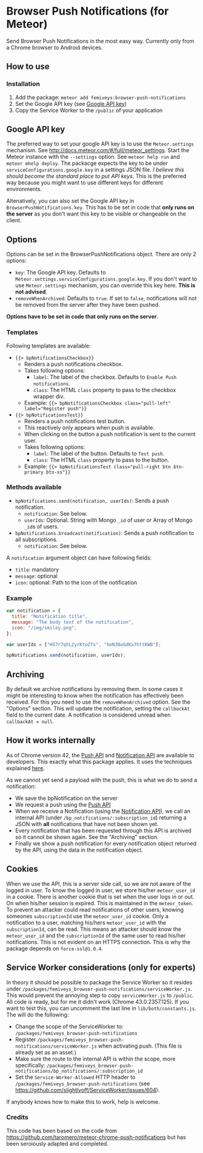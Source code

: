 # Browser Push Notifications (for Meteor)
Send Browser Push Notifications in the most easy way.
Currently only from a Chrome browser to Android devices.

## How to use
### Installation
1. Add the package: `meteor add femiveys:browser-push-notifications`
2. Set the Google API key (see [Google API key](#abcd))
3. Copy the Service Worker to the `/public` of your application

## <a name="abcd"></a>Google API key
The preferred way to set your google API key is to use the `Meteor.settings` mechanism. See http://docs.meteor.com/#/full/meteor_settings.
Start the Meteor instance with the `--settings` option. See `meteor help run` and `meteor mhelp deploy`.
The packacge expects the key to be under `serviceConfigurations.google.key` in a settings JSON file. *I believe this should become the standard place to put API keys.*
This is the preferred way because you might want to use different keys for different environments.

Altenatively, you can also set the Google API key in `BrowserPushNotifications.key`. This has to be set in code that **only runs on the server** as you don't want this key to be visible or changeable on the client.

## Options
Options can be set in the BrowserPushNotifications object. There are only 2 options:
- `key`: The Google API key. Defaults to `Meteor.settings.serviceConfigurations.google.key`. If you don't want to use `Meteor.settings` mechanism, you can override this key here. **This is not advised**.
- `removeWhenArchived`: Defaults to `true`. If set to `false`, notifications will not be removed from the server after they have been pushed.

**Options have to be set in code that only runs on the server**.

### Templates
Following templates are available:
- `{{> bpNotificationsCheckbox}}`
  - Renders a push notifications checkbox.
  - Takes following options:
    - `label`: The label of the checkbox. Defaults to `Enable Push notifications`.
    - `class`: The HTML `class` property to pass to the checkbox wrapper div.
  - Example: `{{> bpNotificationsCheckbox class="pull-left" label="Register push"}}`
- `{{> bpNotificationsTest}}`
  - Renders a push notifications test button.
  - This reactively only appears when push is available.
  - When clicking on the button a push notification is sent to the current user.
  - Takes following options:
    - `label`: The label of the button. Defaults to `Test push`.
    - `class`: The HTML `class` property to pass to the button.
  - Example: `{{> bpNotificationsTest class="pull-right btn btn-primary btn-xs"}}`

### Methods available
- `bpNotifications.send(notification, userIds)`: Sends a push notification.
  - `notification`: See below.
  - `userIds`: Optional. String with Mongo `_id` of user or Array of Mongo `_id`s of users.
- `bpNotifications.broadcast(notification)`: Sends a push notification to all subscriptions.
  - `notification`: See below.

A `notification` argument object can have following fields: 
- `title`: mandatory
- `message`: optional
- `icon`: optional: Path to the icon of the notification

### Example
```javascript
var notification = {
  title: "Notification title",
  message: "The body text of the notification",
  icon: "/img/smiley.png",
};

var userIds = ["HS7r7qhL2yrKtoZfs", "heN3BoGdKx7httKWB"];

bpNotifications.send(notification, userIds);
```

## Archiving
By default we archive notifications by removing them.
In some cases it might be interesting to know when the notification has effectively been received. For this you need to use the `removeWhenArchived` option. See the "Options" section. This will update the notification, setting the `callbackAt` field to the current date. A notification is considered unread when `callbackAt = null`.

## How it works internally
As of Chrome version 42, the [Push API](http://w3c.github.io/push-api/) and [Notification API](https://notifications.spec.whatwg.org/) are available to developers.
This exactly what this package applies. It uses the techniques explained [here](http://updates.html5rocks.com/2015/03/push-notificatons-on-the-open-web).

As we cannot yet send a payload with the push, this is what we do to send a notification:
- We save the bpNotification on the server
- We request a push using the [Push API](http://w3c.github.io/push-api/)
- When we receive a Notification (using the [Notification API](https://notifications.spec.whatwg.org/)), we call an internal API (under `/bp_notifications/:subscription_id`) returning a JSON with **all** notifications that have not been shown yet.
- Every notification that has been requested through this API is archived so it cannot be shown again. See the "Archiving" section.
- Finally we show a push notification for every notification object returned by the API, using the data in the notification object.

## Cookies
When we use the API, this is a server side call, so we are not aware of the logged in user. To know the logged in user, we store his/her `meteor_user_id` in a cookie. There is another cookie that is set when the user logs in or out. On when his/her session is expired. This is maintained in the `meteor_token`.
To prevent an attacker could read notifications of other users, knowing someones `subscriptionId` use the `meteor_user_id` cookie. Only a notification to a user, matching his/hers `meteor_user_id` with the `subscriptionId`, can be read.
This means an attacker should know the `meteor_user_id` and the `subscriptionId` of the same user to read his/her notifications. This is not evident on an HTTPS connection. This is why the package depends on `force-ssl@1.0.4`.

## Service Worker considerations (only for experts)
In theory it should be possible to package the Service Worker so it resides under `/packages/femiveys_browser-push-notifications/serviceWorker.js`. This would prevent the annoying step to copy `serviceWorker.js` to `/public`.
All code is ready, but for me it didn't work (Chrome 43.0.2357.125).
If you want to test this, you can uncomment the last line in `lib/both/constants.js`. The will do the following:
- Change the scope of the ServiceWorker to: `/packages/femiveys_browser-push-notifications`
- Register `/packages/femiveys_browser-push-notifications/serviceWorker.js` when activating push. (This file is already set as an asset.)
- Make sure the route to the internal API is within the scope, more specifically: `/packages/femiveys_browser-push-notifications/bp_notifications/:subscription_id`
- Set the `Service-Worker-Allowed` HTTP header to `/packages/femiveys_browser-push-notifications` (see https://github.com/slightlyoff/ServiceWorker/issues/604).
 
If anybody knows how to make this to work, help is welcome.

### Credits
This code has been based on the code from https://github.com/taromero/meteor-chrome-push-notifications but has been seroiously adapted and completed.
